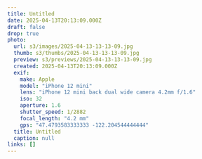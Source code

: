 ```yaml
---
title: Untitled
date: 2025-04-13T20:13:09.000Z
draft: false
drop: true
photo:
  url: s3/images/2025-04-13-13-13-09.jpg
  thumb: s3/thumbs/2025-04-13-13-13-09.jpg
  preview: s3/previews/2025-04-13-13-13-09.jpg
  created: 2025-04-13T20:13:09.000Z
  exif:
    make: Apple
    model: "iPhone 12 mini"
    lens: "iPhone 12 mini back dual wide camera 4.2mm f/1.6"
    iso: 32
    aperture: 1.6
    shutter_speed: 1/2882
    focal_length: "4.2 mm"
    gps: "47.4793583333333 -122.204544444444"
  title: Untitled
  caption: null
links: []
---
```

